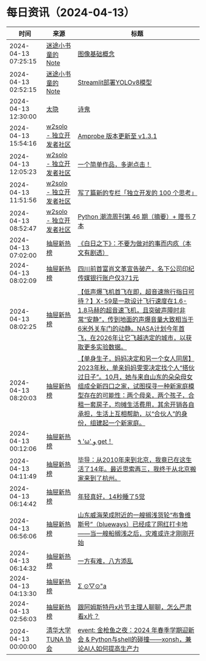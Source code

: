 ﻿# 每日资讯（2024-04-13）

|时间|来源|标题|
|---|---|---|
|2024-04-13 07:25:15|[迷途小书童的Note](https://xugaoxiang.com/feed)|[图像基础概念](https://xugaoxiang.com/2024/04/13/image-foundation/)|
|2024-04-13 02:52:15|[迷途小书童的Note](https://xugaoxiang.com/feed)|[Streamlit部署YOLOv8模型](https://xugaoxiang.com/2024/04/13/yolov8-streamlit/)|
|2024-04-13 12:30:00|[太隐](https://wangyurui.com/feed.xml)|[诗鬼](https://wangyurui.com/posts/san-jie-qi-meng-2a4c2e5a)|
|2024-04-13 15:54:16|[w2solo - 独立开发者社区](https://w2solo.com/topics/feed)|[Amprobe 版本更新至 v1.3.1](https://w2solo.com/topics/4553)|
|2024-04-13 12:05:23|[w2solo - 独立开发者社区](https://w2solo.com/topics/feed)|[一个简单作品，多谢点击！](https://w2solo.com/topics/4552)|
|2024-04-13 11:51:56|[w2solo - 独立开发者社区](https://w2solo.com/topics/feed)|[写了篇新的专栏「独立开发的 100 个思考」](https://w2solo.com/topics/4551)|
|2024-04-13 08:52:47|[w2solo - 独立开发者社区](https://w2solo.com/topics/feed)|[Python 潮流周刊第 46 期（摘要）+ 赠书 7 本](https://w2solo.com/topics/4550)|
|2024-04-13 07:02:00|[抽屉新热榜](http://dig.chouti.com/feed.xml)|[《白日之下》：不要为做对的事而内疚（本文有剧透）](https://dig.chouti.com/link/42107103)|
|2024-04-13 08:02:09|[抽屉新热榜](http://dig.chouti.com/feed.xml)|[四川前首富肖文革宣告破产，名下公司印纪传媒银行账户仅371元](https://dig.chouti.com/link/42107585)|
|2024-04-13 08:02:25|[抽屉新热榜](http://dig.chouti.com/feed.xml)|[【低声爆飞机首飞在即，超音速旅行指日可待？】X-59是一款设计飞行速度在1.6-1.8马赫的超音速飞机，且突破声障时非常“安静”，传到地面的声爆音量大致相当于6米外关车门的动静。NASA计划今年首飞，在2026年让它飞越选定的城市，以获取更多实验数据。](https://dig.chouti.com/link/42107633)|
|2024-04-13 08:20:03|[抽屉新热榜](http://dig.chouti.com/feed.xml)|[【单身生子，妈妈决定和另一个女人同居】2023年秋，单亲妈妈雯雯决定找个人“搭伙过日子”。10月，她与来自山东的朵朵母女组成全新四口之家，试图探寻一种新家庭模型存在的可能性：两个母亲，两个孩子，合租一套房子，均摊生活费用，其余开销各自承担，生活上互相帮助，以“合伙人”的身份，组建起一个新家庭。](https://dig.chouti.com/link/42107854)|
|2024-04-13 00:12:06|[抽屉新热榜](http://dig.chouti.com/feed.xml)|[٩ 'ω' و get！](https://dig.chouti.com/link/42104353)|
|2024-04-13 04:11:49|[抽屉新热榜](http://dig.chouti.com/feed.xml)|[毕导：从2010年来到北京，我竟已在这生活了14年。最近思索再三，我终于从北京搬家来到了杭州。](https://dig.chouti.com/link/42106228)|
|2024-04-13 06:14:42|[抽屉新热榜](http://dig.chouti.com/feed.xml)|[年轻真好，14秒睡了5觉](https://dig.chouti.com/link/42107032)|
|2024-04-13 06:56:06|[抽屉新热榜](http://dig.chouti.com/feed.xml)|[山东威海荣成附近的一艘搁浅货轮“布鲁维斯号”（blueways）已经成了网红打卡地——当一艘船搁浅之后，灾难或许才刚刚开始](https://dig.chouti.com/link/42107070)|
|2024-04-13 06:14:32|[抽屉新热榜](http://dig.chouti.com/feed.xml)|[一方有难，八方添乱](https://dig.chouti.com/link/42107007)|
|2024-04-13 04:13:30|[抽屉新热榜](http://dig.chouti.com/feed.xml)|[Σ ⊙▽⊙"a](https://dig.chouti.com/link/42106270)|
|2024-04-13 02:56:03|[抽屉新热榜](http://dig.chouti.com/feed.xml)|[跟阿姆斯特丹x片节主理人聊聊，怎么严肃看x片？](https://dig.chouti.com/link/42105232)|
|2024-04-13 00:00:00|[清华大学 TUNA 协会](https://tuna.moe/feed.xml)|[event: 金枪鱼之夜：2024 年春季学期迎新会 & Python与shell的碰撞——xonsh，兼论AI人如何提高生产力](https://tuna.moe/event/2024/xonsh/)|
